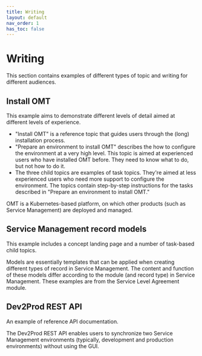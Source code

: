 ```yaml
---
title: Writing
layout: default
nav_order: 1
has_toc: false
---
```

# Writing

This section contains examples of different types of topic and writing for different audiences.

## Install OMT

This example aims to demonstrate different levels of detail aimed at different levels of experience.

- "Install OMT" is a reference topic that guides users through the (long) installation process.
- "Prepare an environment to install OMT" describes the how to configure the environment at a very high level. This topic is aimed at experienced users who have installed OMT before. They need to know what to do, but not how to do it.
- The three child topics are examples of task topics. They're aimed at less experienced users who need more support to configure the environment. The topics contain step-by-step instructions for the tasks described in "Prepare an environment to install OMT."

OMT is a Kubernetes-based platform, on which other products (such as Service Management) are deployed and managed.

## Service Management record models

This example includes a concept landing page and a number of task-based child topics.  

Models are essentially templates that can be applied when creating different types of record in Service Management. The content and function of these models differ according to the module (and record type) in Service Management. These examples are from the Service Level Agreement module.

## Dev2Prod REST API

An example of reference API documentation. 

The Dev2Prod REST API enables users to synchronize two Service Management environments (typically, development and production environments) without using the GUI.

